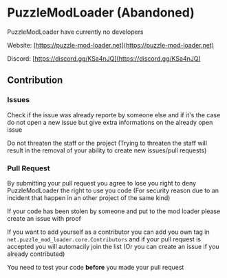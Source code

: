 # PuzzleModLoader (Abandoned)
PuzzleModLoader have currently no developers

Website: [https://puzzle-mod-loader.net](https://puzzle-mod-loader.net)

Discord: [https://discord.gg/KSa4nJQ](https://discord.gg/KSa4nJQ)

## Contribution

### Issues
Check if the issue was already reporte by someone else and if it's the case do not open a new issue but give extra informations on the already open issue

Do not threaten the staff or the project
(Trying to threaten the staff will result in the removal of your ability to create new issues/pull requests)

### Pull Request
By submitting your pull request you agree to lose you right to deny PuzzleModLoader the right to use you code
(For security reason due to an incident that happen in an other project of the same kind)

If your code has been stolen by someone and put to the mod loader please create an issue with proof

If you want to add yourself as a contributor you can add you own tag in
`net.puzzle_mod_loader.core.Contributors` and if your pull request is accepted
you will automacily join the list (Or you can create an issue if you already contributed)

You need to test your code **before** you made your pull request
